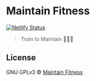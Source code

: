 # Maintain Fitness

[![Netlify Status](https://api.netlify.com/api/v1/badges/9099a4b0-dee6-4ce4-9f10-40484867a638/deploy-status)](https://app.netlify.com/sites/traintomaintain/deploys)

> Train to Maintain 🏋🏼‍♀️

## License

GNU GPLv3 © [Maintain Fitness](https://traintomaintain.co.uk)
